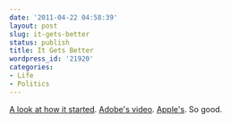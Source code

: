 ```yaml
---
date: '2011-04-22 04:58:39'
layout: post
slug: it-gets-better
status: publish
title: It Gets Better
wordpress_id: '21920'
categories:
- Life
- Politics
---
```


[A look at how it started](http://www.thestranger.com/seattle/how-it-happened/Content?oid=7654378). [Adobe's video](http://www.youtube.com/watch?v=rKKA56c5xrI). [Apple's](http://www.youtube.com/watch?v=iWYqsaJk_U8). So good.
